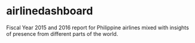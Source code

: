 # airlinedashboard
Fiscal Year 2015 and 2016 report for Philippine airlines mixed with insights of presence from different parts of the world.
